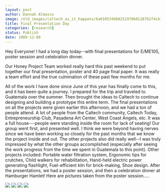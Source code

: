 ```yaml
---
layout: post
author: Dannah Almasco
image: /old_images/caltech_as_it_happens/6a0105349b8251970b0128762f4cb1970c.jpg
title: Final Presentation Day
categories: [research]
status: Publish
date: 2009-12-08
---
```



Hey Everyone!
I had a long day today--with final presentations for E/ME105, poster session and celebration dinner.

Our Honey Project Team worked really hard this past weekend to put together our final presentation, poster and 40 page final paper. It was really a team effort and the true culmination of these past few months for me.

All of the work I have done since June of this year has finally come to this, and it has been quite a journey. I prepared for the trip and traveled to Guatemala over the summer. Then brought the ideas to Caltech to continue designing and building a prototype this entire term. 
The final presentations on all the projects were given earlier this afternoon, and we had a ton of people attend. A lot of people from the Caltech community, Caltech Today, Entrepreneurship Club, Pasadena Art Center, West Coast Angels, etc. It was a full house---people were standing inside the room for lack of seating! 
Our group went first, and presented well. I think we were beyond having
nerves since we have been working so closely for the past months that
we know the project inside and out. The other projects also did really
well--I was truly impressed by what the other groups accomplished
(especially after seeing the work progress from the time we spent in
Guatemala to this point). Other projects included: Portable water
filtration system, Ergonomic tips for crutches, Child walkers for
rehabilitation, Hand-held electric power generating flashlight,
Fuel-efficient kiln for brick-making, Shoe design. After the presentations, we had a
poster session, and then a celebration dinner at Hamburger Hamlet!
Here are pictures taken from the poster session.....

![](/old_images/caltech_as_it_happens/6a0105349b8251970b0128762f4f46970c.jpg)
![](/old_images/caltech_as_it_happens/6a0105349b8251970b0128762f4fc3970c.jpg)
![](/old_images/caltech_as_it_happens/6a0105349b8251970b0128762f4fe1970c.jpg)
![](/old_images/caltech_as_it_happens/6a0105349b8251970b0120a72c6289970b.jpg)


